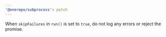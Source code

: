 ```yaml
---
'@onerepo/subprocess': patch
---
```


When `skipFailures` in `run()` is set to `true`, do not log any errors or reject the promise.
